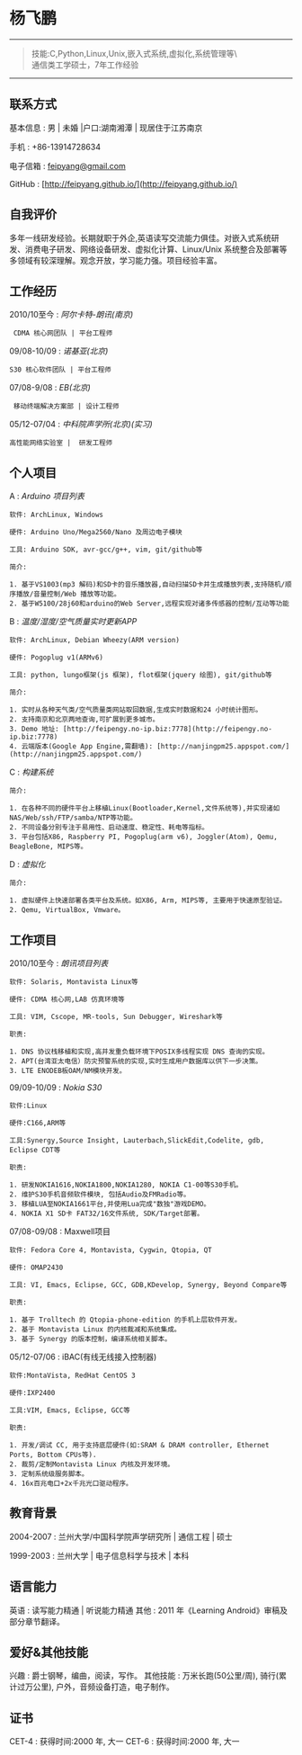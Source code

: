 杨飞鹏
=====

----

> 技能:C,Python,Linux,Unix,嵌入式系统,虚拟化,系统管理等\     
> 通信类工学硕士，7年工作经验

----

联系方式
-------

基本信息
:   男 | 未婚 |户口:湖南湘潭 | 现居住于江苏南京 

手机
:   +86-13914728634

电子信箱
:   <feipyang@gmail.com>

GitHub
:   [http://feipyang.github.io/](http://feipyang.github.io/)

自我评价 
-------

多年一线研发经验。长期就职于外企,英语读写交流能力俱佳。对嵌入式系统研发、消费电子研发、网络设备研发、虚拟化计算、Linux/Unix 系统整合及部署等多领域有较深理解。观念开放，学习能力强。项目经验丰富。

工作经历
-------
2010/10至今
:   *阿尔卡特-朗讯(南京)*

     CDMA 核心网团队 | 平台工程师 

09/08-10/09
:   *诺基亚(北京)*

    S30 核心软件团队 | 平台工程师 

07/08-9/08
:   *EB(北京)*

     移动终端解决方案部 | 设计工程师 

05/12-07/04
:   *中科院声学所(北京)(实习)*

    高性能网络实验室 |  研发工程师


个人项目
--------
A
:   *Arduino 项目列表* 

    软件: ArchLinux, Windows

    硬件: Arduino Uno/Mega2560/Nano 及周边电子模块

    工具: Arduino SDK, avr-gcc/g++, vim, git/github等

    简介: 

    1. 基于VS1003(mp3 解码)和SD卡的音乐播放器,自动扫描SD卡并生成播放列表,支持随机/顺序播放/音量控制/Web 播放等功能。 
    2. 基于W5100/28j60和arduino的Web Server,远程实现对诸多传感器的控制/互动等功能

B
:   *温度/湿度/空气质量实时更新APP*

    软件: ArchLinux, Debian Wheezy(ARM version) 

    硬件: Pogoplug v1(ARMv6)

    工具: python, lungo框架(js 框架), flot框架(jquery 绘图), git/github等 

    简介:

    1. 实时从各种天气类/空气质量类网站取回数据,生成实时数据和24 小时统计图形。
    2. 支持南京和北京两地查询,可扩展到更多城市。 
    3. Demo 地址: [http://feipengy.no-ip.biz:7778](http://feipengy.no-ip.biz:7778)
    4. 云端版本(Google App Engine,需翻墙): [http://nanjingpm25.appspot.com/](http://nanjingpm25.appspot.com/)

C
:   *构建系统*

    简介: 

    1. 在各种不同的硬件平台上移植Linux(Bootloader,Kernel,文件系统等),并实现诸如NAS/Web/ssh/FTP/samba/NTP等功能。
    2. 不同设备分别专注于易用性、启动速度、稳定性、耗电等指标。
    3. 平台包括X86, Raspberry PI, Pogoplug(arm v6), Joggler(Atom), Qemu, BeagleBone, MIPS等。

D
:   *虚拟化*

    简介:

    1. 虚拟硬件上快速部署各类平台及系统。如X86, Arm, MIPS等, 主要用于快速原型验证。
    2. Qemu, VirtualBox, Vmware。

工作项目
-------- 

2010/10至今
:   *朗讯项目列表*

    软件: Solaris, Montavista Linux等

    硬件: CDMA 核心网,LAB 仿真环境等
 
    工具: VIM, Cscope, MR-tools, Sun Debugger, Wireshark等
 
    职责:

    1. DNS 协议栈移植和实现,高并发重负载环境下POSIX多线程实现 DNS 查询的实现。
    2. APT(台湾亚太电信）防灾预警系统的实现,实时生成用户数据库以供下一步决策。 
    3. LTE ENODEB板OAM/NM模块开发。

09/09-10/09
:   *Nokia S30*

    软件:Linux

    硬件:C166,ARM等
 
    工具:Synergy,Source Insight, Lauterbach,SlickEdit,Codelite, gdb, Eclipse CDT等

    职责:

    1. 研发NOKIA1616,NOKIA1800,NOKIA1280, NOKIA C1-00等S30手机。
    2. 维护S30手机音频软件模块, 包括Audio及FMRadio等。
    3. 移植LUA至NOKIA1661平台,并使用Lua完成"数独"游戏DEMO。 
    4. NOKIA X1 SD卡 FAT32/16文件系统, SDK/Target部署。

07/08-09/08
:   Maxwell项目

    软件: Fedora Core 4, Montavista, Cygwin, Qtopia, QT

    硬件: OMAP2430
 
    工具: VI, Emacs, Eclipse, GCC, GDB,KDevelop, Synergy, Beyond Compare等

    职责:

    1. 基于 Trolltech 的 Qtopia-phone-edition 的手机上层软件开发。 
    2. 基于 Montavista Linux 的内核裁减和系统集成。 
    3. 基于 Synergy 的版本控制，编译系统相关脚本。

05/12-07/06
:   iBAC(有线无线接入控制器)

    软件:MontaVista, RedHat CentOS 3
 
    硬件:IXP2400
 
    工具:VIM, Emacs, Eclipse, GCC等

    职责:

    1. 开发/调试 CC, 用于支持底层硬件(如:SRAM & DRAM controller, Ethernet Ports, Bottom CPUs等). 
    2. 裁剪/定制Montavista Linux 内核及开发环境。
    3. 定制系统级服务脚本。
    4. 16x百兆电口+2x千兆光口驱动程序。

教育背景
--------
2004-2007
:   兰州大学/中国科学院声学研究所 | 通信工程 | 硕士

1999-2003
:   兰州大学 | 电子信息科学与技术 | 本科

语言能力
-------
英语
:   读写能力精通 | 听说能力精通
其他
:   2011 年《Learning Android》审稿及部分章节翻译。

爱好&其他技能
------------
兴趣
:   爵士钢琴，编曲，阅读，写作。
其他技能
:   万米长跑(50公里/周), 骑行(累计过万公里), 户外，音频设备打造，电子制作。

证书
---
CET-4
:   获得时间:2000 年, 大一
CET-6
:   获得时间:2000 年, 大一
